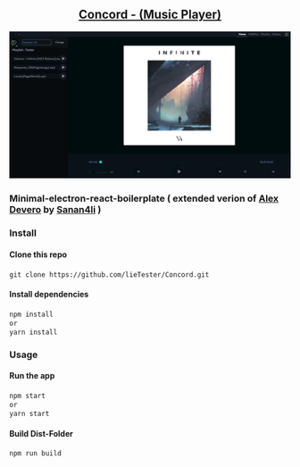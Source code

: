 <h2 align="center">
    <a href="https://drive.google.com/file/d/1ihD8RPjMB6Iz3auskRE4LQ5ELV8zu2Ct/view?usp=sharing">Concord - (Music Player)</a>
</h2>

<img src="./assets/Screenshot1.png">

### Minimal-electron-react-boilerplate ( extended verion of [Alex Devero](https://github.com/alexdevero) by [Sanan4li](https://github.com/Sanan4li) )

### Install

#### Clone this repo

```
git clone https://github.com/lieTester/Concord.git
```

#### Install dependencies

```
npm install
or
yarn install
```

### Usage

#### Run the app

```
npm start
or
yarn start
```

#### Build Dist-Folder

```
npm run build
```
